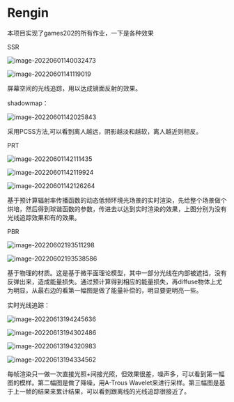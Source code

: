 # Rengin

本项目实现了games202的所有作业，一下是各种效果

SSR

![image-20220601140032473](https://github.com/Conqcd/Rengin/blob/main/images/image-20220601140032473.png)

![image-20220601141119019](https://github.com/Conqcd/Rengin/blob/main/images/image-20220601141119019.png)

屏幕空间的光线追踪，用以达成镜面反射的效果。

shadowmap：

![image-20220601142025843](https://github.com/Conqcd/Rengin/blob/main/images/image-20220601142025843.png)

采用PCSS方法,可以看到离人越远，阴影越淡和越软，离人越近则相反。

PRT

![image-20220601142111435](https://github.com/Conqcd/Rengin/blob/main/images/image-20220601142111435.png)

![image-20220601142119924](https://github.com/Conqcd/Rengin/blob/main/images/image-20220601142119924.png)

![image-20220601142126264](https://github.com/Conqcd/Rengin/blob/main/images/image-20220601142126264.png)

基于预计算辐射率传播函数的动态低频环境光场景的实时渲染，先给整个场景做个烘培，然后得到球谐函数的参数，传进去以达到实时渲染的效果，上图分别为没有光线追踪效果和有的效果。

PBR

![image-20220602193511298](https://github.com/Conqcd/Rengin/blob/main/images/image-20220602193511298.png)

![image-20220602193538586](https://github.com/Conqcd/Rengin/blob/main/images/image-20220602193538586.png)

基于物理的材质。这是基于微平面理论模型，其中一部分光线在内部被遮挡，没有反弹出来，造成能量损失。通过预计算得到相应的能量损失，再diffuse物体上尤为明显，从最右边的看第一幅图是做了能量补偿的，明显要更明亮一些。

实时光线追踪：

![image-20220613194245636](https://github.com/Conqcd/Rengin/blob/main/images/image-20220613194245636.png)

![image-20220613194302486](https://github.com/Conqcd/Rengin/blob/main/images/image-20220613194302486.png)

![image-20220613194320983](https://github.com/Conqcd/Rengin/blob/main/images/image-20220613194320983.png)

![image-20220613194334562](https://github.com/Conqcd/Rengin/blob/main/images/image-20220613194334562.png)

每帧渲染只一做一次直接光照+间接光照，但效果很差，噪声多，可以看到第一幅图的模样。第二幅图是做了降噪，用A-Trous Wavelet来进行采样。第三幅图是基于上一帧的结果来累计结果，可以看到跟离线的光线追踪很接近了。